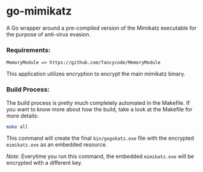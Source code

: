 # go-mimikatz
A Go wrapper around a pre-compiled version of the Mimikatz executable for the purpose of anti-virus evasion.

### Requirements:
	MemoryModule => https://github.com/fancycode/MemoryModule

This application utilizes encryption to encrypt the main mimikatz binary. 

### Build Process:

The build process is pretty much completely automated in the Makefile. If you want to know more about how the build, 
take a look at the Makefile for more details:

```bash
make all
```

This command will create the final `bin/gogokatz.exe` file with the encrypted `mimikatz.exe` as an embedded resource.

*Note*: Everytime you run this command, the embedded `mimikatz.exe` will be encrypted with a different key.
